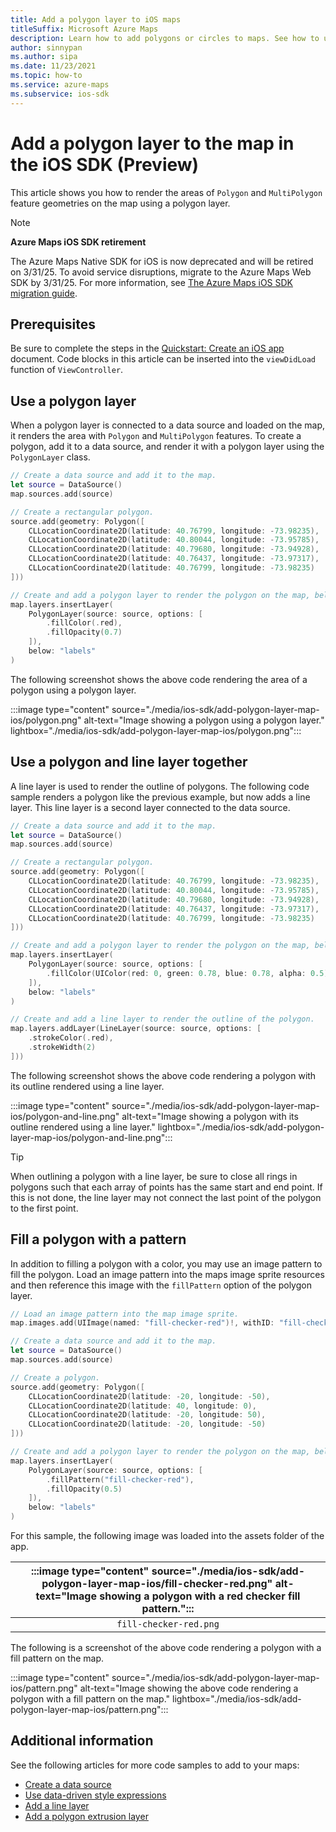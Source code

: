 ```yaml
---
title: Add a polygon layer to iOS maps
titleSuffix: Microsoft Azure Maps
description: Learn how to add polygons or circles to maps. See how to use the Azure Maps iOS SDK to customize geometric shapes and make them easy to update and maintain.
author: sinnypan
ms.author: sipa
ms.date: 11/23/2021
ms.topic: how-to
ms.service: azure-maps
ms.subservice: ios-sdk
---
```


# Add a polygon layer to the map in the iOS SDK (Preview)

This article shows you how to render the areas of `Polygon` and `MultiPolygon` feature geometries on the map using a polygon layer.

> [!NOTE]
>
> **Azure Maps iOS SDK retirement**
>
> The Azure Maps Native SDK for iOS is now deprecated and will be retired on 3/31/25. To avoid service disruptions, migrate to the Azure Maps Web SDK by 3/31/25. For more information, see [The Azure Maps iOS SDK migration guide](ios-sdk-migration-guide.md).

## Prerequisites

Be sure to complete the steps in the [Quickstart: Create an iOS app] document. Code blocks in this article can be inserted into the  `viewDidLoad` function of `ViewController`.

## Use a polygon layer

When a polygon layer is connected to a data source and loaded on the map, it renders the area with `Polygon` and `MultiPolygon` features. To create a polygon, add it to a data source, and render it with a polygon layer using the `PolygonLayer` class.

```swift
// Create a data source and add it to the map.
let source = DataSource()
map.sources.add(source)

// Create a rectangular polygon.
source.add(geometry: Polygon([
    CLLocationCoordinate2D(latitude: 40.76799, longitude: -73.98235),
    CLLocationCoordinate2D(latitude: 40.80044, longitude: -73.95785),
    CLLocationCoordinate2D(latitude: 40.79680, longitude: -73.94928),
    CLLocationCoordinate2D(latitude: 40.76437, longitude: -73.97317),
    CLLocationCoordinate2D(latitude: 40.76799, longitude: -73.98235)
]))

// Create and add a polygon layer to render the polygon on the map, below the label layer.
map.layers.insertLayer(
    PolygonLayer(source: source, options: [
        .fillColor(.red),
        .fillOpacity(0.7)
    ]),
    below: "labels"
)
```

The following screenshot shows the above code rendering the area of a polygon using a polygon layer.

:::image type="content" source="./media/ios-sdk/add-polygon-layer-map-ios/polygon.png" alt-text="Image showing a polygon using a polygon layer." lightbox="./media/ios-sdk/add-polygon-layer-map-ios/polygon.png":::

## Use a polygon and line layer together

A line layer is used to render the outline of polygons. The following code sample renders a polygon like the previous example, but now adds a line layer. This line layer is a second layer connected to the data source.

```swift
// Create a data source and add it to the map.
let source = DataSource()
map.sources.add(source)

// Create a rectangular polygon.
source.add(geometry: Polygon([
    CLLocationCoordinate2D(latitude: 40.76799, longitude: -73.98235),
    CLLocationCoordinate2D(latitude: 40.80044, longitude: -73.95785),
    CLLocationCoordinate2D(latitude: 40.79680, longitude: -73.94928),
    CLLocationCoordinate2D(latitude: 40.76437, longitude: -73.97317),
    CLLocationCoordinate2D(latitude: 40.76799, longitude: -73.98235)
]))

// Create and add a polygon layer to render the polygon on the map, below the label layer.
map.layers.insertLayer(
    PolygonLayer(source: source, options: [
        .fillColor(UIColor(red: 0, green: 0.78, blue: 0.78, alpha: 0.5))
    ]),
    below: "labels"
)

// Create and add a line layer to render the outline of the polygon.
map.layers.addLayer(LineLayer(source: source, options: [
    .strokeColor(.red),
    .strokeWidth(2)
]))
```

The following screenshot shows the above code rendering a polygon with its outline rendered using a line layer.

:::image type="content" source="./media/ios-sdk/add-polygon-layer-map-ios/polygon-and-line.png" alt-text="Image showing a polygon with its outline rendered using a line layer." lightbox="./media/ios-sdk/add-polygon-layer-map-ios/polygon-and-line.png":::

> [!TIP]
> When outlining a polygon with a line layer, be sure to close all rings in polygons such that each array of points has the same start and end point. If this is not done, the line layer may not connect the last point of the polygon to the first point.

## Fill a polygon with a pattern

In addition to filling a polygon with a color, you may use an image pattern to fill the polygon. Load an image pattern into the maps image sprite resources and then reference this image with the `fillPattern` option of the polygon layer.

```swift
// Load an image pattern into the map image sprite.
map.images.add(UIImage(named: "fill-checker-red")!, withID: "fill-checker-red")

// Create a data source and add it to the map.
let source = DataSource()
map.sources.add(source)

// Create a polygon.
source.add(geometry: Polygon([
    CLLocationCoordinate2D(latitude: -20, longitude: -50),
    CLLocationCoordinate2D(latitude: 40, longitude: 0),
    CLLocationCoordinate2D(latitude: -20, longitude: 50),
    CLLocationCoordinate2D(latitude: -20, longitude: -50)
]))

// Create and add a polygon layer to render the polygon on the map, below the label layer.
map.layers.insertLayer(
    PolygonLayer(source: source, options: [
        .fillPattern("fill-checker-red"),
        .fillOpacity(0.5)
    ]),
    below: "labels"
)
```

For this sample, the following image was loaded into the assets folder of the app.

| :::image type="content" source="./media/ios-sdk/add-polygon-layer-map-ios/fill-checker-red.png" alt-text="Image showing a polygon with a red checker fill pattern.":::
|:-----------------------------------------------------------------------:|
| `fill-checker-red.png`                                                  |

The following is a screenshot of the above code rendering a polygon with a fill pattern on the map.

:::image type="content" source="./media/ios-sdk/add-polygon-layer-map-ios/pattern.png" alt-text="Image showing the above code rendering a polygon with a fill pattern on the map." lightbox="./media/ios-sdk/add-polygon-layer-map-ios/pattern.png":::

## Additional information

See the following articles for more code samples to add to your maps:

- [Create a data source]
- [Use data-driven style expressions]
- [Add a line layer]
- [Add a polygon extrusion layer]

[Quickstart: Create an iOS app]: quick-ios-app.md
[Create a data source]: create-data-source-ios-sdk.md
[Use data-driven style expressions]: data-driven-style-expressions-ios-sdk.md
[Add a line layer]: add-line-layer-map-ios.md
[Add a polygon extrusion layer]: add-polygon-extrusion-layer-map-ios.md
